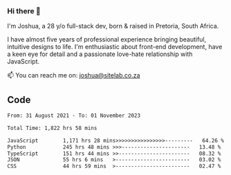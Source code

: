 ### Hi there 👋

I'm Joshua, a 28 y/o full-stack dev, born & raised in Pretoria, South Africa. 

I have almost five years of professional experience bringing beautiful, intuitive designs to life. I'm enthusiastic about front-end development, have a keen eye for detail and a passionate love-hate relationship with JavaScript.

📫 You can reach me on: joshua@sitelab.co.za

## **Code**

<!--START_SECTION:waka-->

```txt
From: 31 August 2021 - To: 01 November 2023

Total Time: 1,822 hrs 58 mins

JavaScript        1,171 hrs 28 mins>>>>>>>>>>>>>>>>---------   64.26 %
Python            245 hrs 48 mins >>>----------------------   13.48 %
TypeScript        151 hrs 44 mins >>-----------------------   08.32 %
JSON              55 hrs 6 mins   >------------------------   03.02 %
CSS               44 hrs 59 mins  >------------------------   02.47 %
```

<!--END_SECTION:waka-->
